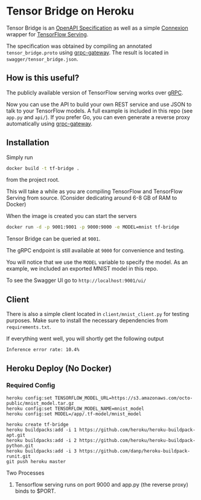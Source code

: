 # Tensor Bridge on Heroku

Tensor Bridge is an [OpenAPI Specification](https://github.com/OAI/OpenAPI-Specification) as well as a simple [Connexion](https://github.com/zalando/connexion) wrapper for [TensorFlow Serving](https://github.com/tensorflow/serving).

The specification was obtained by compiling an annotated `tensor_bridge.proto` using [grpc-gateway](https://github.com/grpc-ecosystem/grpc-gateway).
The result is located in `swagger/tensor_bridge.json`.

## How is this useful?

The publicly available version of TensorFlow serving works over [gRPC](http://www.grpc.io/).

Now you can use the API to build your own REST service and use JSON to talk to your TensorFlow models. A full example is included in this repo (see `app.py` and `api/`).
If you prefer Go, you can even generate a reverse proxy automatically using [grpc-gateway](https://github.com/grpc-ecosystem/grpc-gateway).

## Installation

Simply run 

```bash
docker build -t tf-bridge .
```
from the project root.

This will take a while as you are compiling TensorFlow and TensorFlow Serving from source.
(Consider dedicating around 6-8 GB of RAM to Docker)

When the image is created you can start the servers

```bash
docker run -d -p 9001:9001 -p 9000:9000 -e MODEL=mnist tf-bridge
```
Tensor Bridge can be queried at `9001`.

The gRPC endpoint is still available at `9000` for convenience and testing.

You will notice that we use the `MODEL` variable to specify the model. As an example, we included an exported MNIST model in this repo.

To see the Swagger UI go to `http://localhost:9001/ui/`

## Client

There is also a simple client located in `client/mnist_client.py` for testing purposes. Make sure to install the necessary dependencies from `requirements.txt`.

If everything went well, you will shortly get the following output

`Inference error rate: 10.4%`


## Heroku Deploy (No Docker)

### Required Config
```
heroku config:set TENSORFLOW_MODEL_URL=https://s3.amazonaws.com/octo-public/mnist_model.tar.gz
heroku config:set TENSORFLOW_MODEL_NAME=mnist_model
heroku config:set MODEL=/app/.tf-model/mnist_model
```

```
heroku create tf-bridge
heroku buildpacks:add -i 1 https://github.com/heroku/heroku-buildpack-apt.git
heroku buildpacks:add -i 2 https://github.com/heroku/heroku-buildpack-python.git
heroku buildpacks:add -i 3 https://github.com/danp/heroku-buildpack-runit.git
git push heroku master
```

Two Processes

1. Tensorflow serving runs on port 9000 and app.py (the reverse proxy) binds to $PORT.






